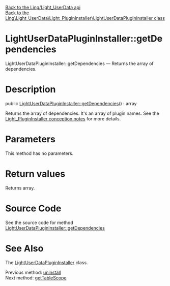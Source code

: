 [Back to the Ling/Light_UserData api](https://github.com/lingtalfi/Light_UserData/blob/master/doc/api/Ling/Light_UserData.md)<br>
[Back to the Ling\Light_UserData\Light_PluginInstaller\LightUserDataPluginInstaller class](https://github.com/lingtalfi/Light_UserData/blob/master/doc/api/Ling/Light_UserData/Light_PluginInstaller/LightUserDataPluginInstaller.md)


LightUserDataPluginInstaller::getDependencies
================



LightUserDataPluginInstaller::getDependencies — Returns the array of dependencies.




Description
================


public [LightUserDataPluginInstaller::getDependencies](https://github.com/lingtalfi/Light_UserData/blob/master/doc/api/Ling/Light_UserData/Light_PluginInstaller/LightUserDataPluginInstaller/getDependencies.md)() : array




Returns the array of dependencies.
It's an array of plugin names.
See the [Light_PluginInstaller conception notes](https://github.com/lingtalfi/Light_PluginInstaller/blob/master/doc/pages/conception-notes.md) for more details.




Parameters
================

This method has no parameters.


Return values
================

Returns array.








Source Code
===========
See the source code for method [LightUserDataPluginInstaller::getDependencies](https://github.com/lingtalfi/Light_UserData/blob/master/Light_PluginInstaller/LightUserDataPluginInstaller.php#L152-L157)


See Also
================

The [LightUserDataPluginInstaller](https://github.com/lingtalfi/Light_UserData/blob/master/doc/api/Ling/Light_UserData/Light_PluginInstaller/LightUserDataPluginInstaller.md) class.

Previous method: [uninstall](https://github.com/lingtalfi/Light_UserData/blob/master/doc/api/Ling/Light_UserData/Light_PluginInstaller/LightUserDataPluginInstaller/uninstall.md)<br>Next method: [getTableScope](https://github.com/lingtalfi/Light_UserData/blob/master/doc/api/Ling/Light_UserData/Light_PluginInstaller/LightUserDataPluginInstaller/getTableScope.md)<br>

